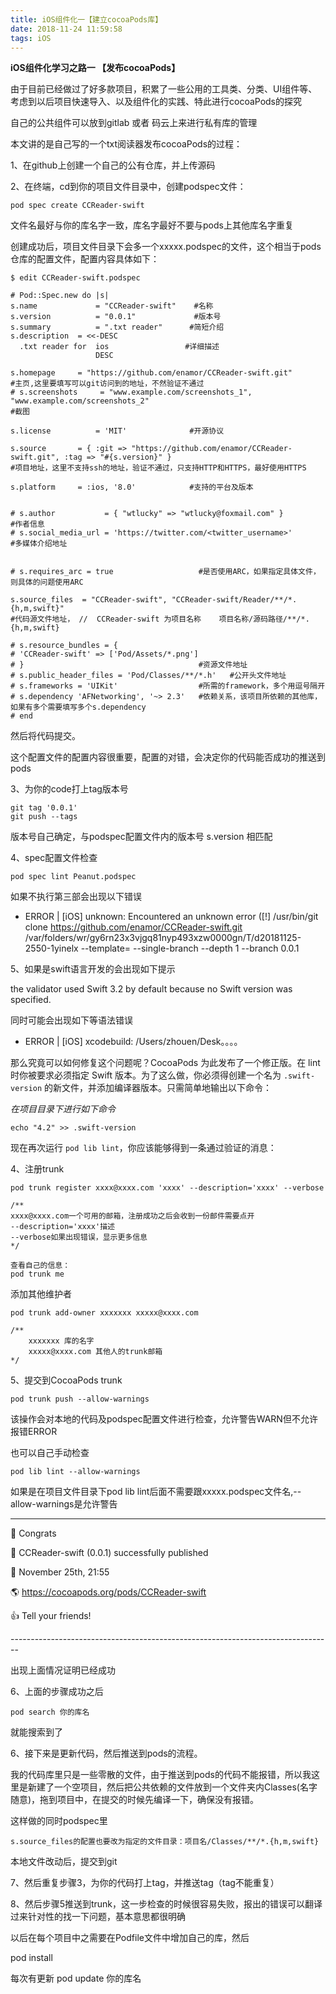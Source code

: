 ```yaml
---
title: iOS组件化一【建立cocoaPods库】
date: 2018-11-24 11:59:58
tags: iOS
---
```




**iOS组件化学习之路一 【发布cocoaPods】**

由于目前已经做过了好多款项目，积累了一些公用的工具类、分类、UI组件等、考虑到以后项目快速导入、以及组件化的实践、特此进行cocoaPods的探究

自己的公共组件可以放到gitlab 或者 码云上来进行私有库的管理

本文讲的是自己写的一个txt阅读器发布cocoaPods的过程：

1、在github上创建一个自己的公有仓库，并上传源码

2、在终端，cd到你的项目文件目录中，创建podspec文件：

```
pod spec create CCReader-swift
```

文件名最好与你的库名字一致，库名字最好不要与pods上其他库名字重复

创建成功后，项目文件目录下会多一个xxxxx.podspec的文件，这个相当于pods仓库的配置文件，配置内容具体如下：

~~~
$ edit CCReader-swift.podspec
~~~

```
# Pod::Spec.new do |s|
s.name             = "CCReader-swift"    #名称
s.version          = "0.0.1"             #版本号
s.summary          = ".txt reader"     	#简短介绍
s.description  = <<-DESC
  .txt reader for  ios				   #详细描述
                   DESC

s.homepage     = "https://github.com/enamor/CCReader-swift.git"                          
#主页,这里要填写可以git访问到的地址，不然验证不通过
# s.screenshots     = "www.example.com/screenshots_1", "www.example.com/screenshots_2"           
#截图

s.license          = 'MIT'              #开源协议

s.source       = { :git => "https://github.com/enamor/CCReader-swift.git", :tag => "#{s.version}" }   
#项目地址，这里不支持ssh的地址，验证不通过，只支持HTTP和HTTPS，最好使用HTTPS

s.platform     = :ios, '8.0'            #支持的平台及版本


# s.author           = { "wtlucky" => "wtlucky@foxmail.com" }                   #作者信息
# s.social_media_url = 'https://twitter.com/<twitter_username>'                       #多媒体介绍地址


# s.requires_arc = true                   #是否使用ARC，如果指定具体文件，则具体的问题使用ARC

s.source_files  = "CCReader-swift", "CCReader-swift/Reader/**/*.{h,m,swift}"
#代码源文件地址， //  CCReader-swift 为项目名称    项目名称/源码路径/**/*.{h,m,swift}
```

```
# s.resource_bundles = {
# 'CCReader-swift' => ['Pod/Assets/*.png']
# }                                       #资源文件地址
# s.public_header_files = 'Pod/Classes/**/*.h'   #公开头文件地址
# s.frameworks = 'UIKit'                  #所需的framework，多个用逗号隔开
# s.dependency 'AFNetworking', '~> 2.3'   #依赖关系，该项目所依赖的其他库，如果有多个需要填写多个s.dependency
# end
```

然后将代码提交。

这个配置文件的配置内容很重要，配置的对错，会决定你的代码能否成功的推送到pods

3、为你的code打上tag版本号

```
git tag '0.0.1'
git push --tags
```

版本号自己确定，与podspec配置文件内的版本号 s.version 相匹配

4、spec配置文件检查

```
pod spec lint Peanut.podspec
```

如果不执行第三部会出现以下错误

- ERROR | [iOS] unknown: Encountered an unknown error ([!] /usr/bin/git clone https://github.com/enamor/CCReader-swift.git /var/folders/wr/gy6rn23x3vjgq81nyp493xzw0000gn/T/d20181125-2550-1yinelx --template= --single-branch --depth 1 --branch 0.0.1

5、如果是swift语言开发的会出现如下提示

the validator used Swift 3.2 by default because no Swift version was specified.

同时可能会出现如下等语法错误

- ERROR | [iOS] xcodebuild:  /Users/zhouen/Desk。。。。

那么究竟可以如何修复这个问题呢？CocoaPods 为此发布了一个修正版。在 lint 时你被要求必须指定 Swift 版本。为了这么做，你必须得创建一个名为 `.swift-version` 的新文件，并添加编译器版本。只需简单地输出以下命令： 

*在项目目录下进行如下命令*

```
echo "4.2" >> .swift-version
```

现在再次运行 `pod lib lint`，你应该能够得到一条通过验证的消息：

4、注册trunk

```shell
pod trunk register xxxx@xxxx.com 'xxxx' --description='xxxx' --verbose

/**
xxxx@xxxx.com一个可用的邮箱，注册成功之后会收到一份邮件需要点开
--description='xxxx'描述
--verbose如果出现错误，显示更多信息
*/

```

```
查看自己的信息：
pod trunk me
```

添加其他维护者

```
pod trunk add-owner xxxxxxx xxxxx@xxxx.com

/**
	xxxxxxx 库的名字
	xxxxx@xxxx.com 其他人的trunk邮箱
*/
```

 

5、提交到CocoaPods trunk

```
pod trunk push --allow-warnings
```

该操作会对本地的代码及podspec配置文件进行检查，允许警告WARN但不允许报错ERROR

也可以自己手动检查

```
pod lib lint --allow-warnings
```

 如果是在项目文件目录下pod lib lint后面不需要跟xxxxx.podspec文件名,--allow-warnings是允许警告

--------------------------------------------------------------------------------

 🎉  Congrats

 🚀  CCReader-swift (0.0.1) successfully published

 📅  November 25th, 21:55

 🌎  https://cocoapods.org/pods/CCReader-swift

 👍  Tell your friends!

\--------------------------------------------------------------------------------

出现上面情况证明已经成功



6、上面的步骤成功之后

```
pod search 你的库名
```

就能搜索到了

6、接下来是更新代码，然后推送到pods的流程。

我的代码库里只是一些零散的文件，由于推送到pods的代码不能报错，所以我这里是新建了一个空项目，然后把公共依赖的文件放到一个文件夹内Classes(名字随意)，拖到项目中，在提交的时候先编译一下，确保没有报错。

这样做的同时podspec里

```
s.source_files的配置也要改为指定的文件目录：项目名/Classes/**/*.{h,m,swift}
```

本地文件改动后，提交到git

7、然后重复步骤3，为你的代码打上tag，并推送tag（tag不能重复）

8、然后步骤5推送到trunk，这一步检查的时候很容易失败，报出的错误可以翻译过来针对性的找一下问题，基本意思都很明确

以后在每个项目中之需要在Podfile文件中增加自己的库，然后

pod install

每次有更新 pod update 你的库名